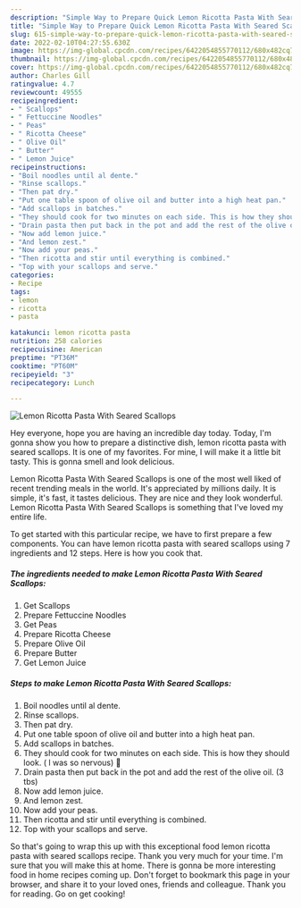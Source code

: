 ```yaml
---
description: "Simple Way to Prepare Quick Lemon Ricotta Pasta With Seared Scallops"
title: "Simple Way to Prepare Quick Lemon Ricotta Pasta With Seared Scallops"
slug: 615-simple-way-to-prepare-quick-lemon-ricotta-pasta-with-seared-scallops
date: 2022-02-10T04:27:55.630Z
image: https://img-global.cpcdn.com/recipes/6422054855770112/680x482cq70/lemon-ricotta-pasta-with-seared-scallops-recipe-main-photo.jpg
thumbnail: https://img-global.cpcdn.com/recipes/6422054855770112/680x482cq70/lemon-ricotta-pasta-with-seared-scallops-recipe-main-photo.jpg
cover: https://img-global.cpcdn.com/recipes/6422054855770112/680x482cq70/lemon-ricotta-pasta-with-seared-scallops-recipe-main-photo.jpg
author: Charles Gill
ratingvalue: 4.7
reviewcount: 49555
recipeingredient:
- " Scallops"
- " Fettuccine Noodles"
- " Peas"
- " Ricotta Cheese"
- " Olive Oil"
- " Butter"
- " Lemon Juice"
recipeinstructions:
- "Boil noodles until al dente."
- "Rinse scallops."
- "Then pat dry."
- "Put one table spoon of olive oil and butter into a high heat pan."
- "Add scallops in batches."
- "They should cook for two minutes on each side. This is how they should look. ( l was so nervous) 🙈"
- "Drain pasta then put back in the pot and add the rest of the olive oil. (3 tbs)"
- "Now add lemon juice."
- "And lemon zest."
- "Now add your peas."
- "Then ricotta and stir until everything is combined."
- "Top with your scallops and serve."
categories:
- Recipe
tags:
- lemon
- ricotta
- pasta

katakunci: lemon ricotta pasta 
nutrition: 258 calories
recipecuisine: American
preptime: "PT36M"
cooktime: "PT60M"
recipeyield: "3"
recipecategory: Lunch

---
```



![Lemon Ricotta Pasta With Seared Scallops](https://img-global.cpcdn.com/recipes/6422054855770112/680x482cq70/lemon-ricotta-pasta-with-seared-scallops-recipe-main-photo.jpg)

Hey everyone, hope you are having an incredible day today. Today, I'm gonna show you how to prepare a distinctive dish, lemon ricotta pasta with seared scallops. It is one of my favorites. For mine, I will make it a little bit tasty. This is gonna smell and look delicious.

Lemon Ricotta Pasta With Seared Scallops is one of the most well liked of recent trending meals in the world. It's appreciated by millions daily. It is simple, it's fast, it tastes delicious. They are nice and they look wonderful. Lemon Ricotta Pasta With Seared Scallops is something that I've loved my entire life.




To get started with this particular recipe, we have to first prepare a few components. You can have lemon ricotta pasta with seared scallops using 7 ingredients and 12 steps. Here is how you cook that.

<!--inarticleads1-->

##### The ingredients needed to make Lemon Ricotta Pasta With Seared Scallops:

1. Get  Scallops
1. Prepare  Fettuccine Noodles
1. Get  Peas
1. Prepare  Ricotta Cheese
1. Prepare  Olive Oil
1. Prepare  Butter
1. Get  Lemon Juice




<!--inarticleads2-->

##### Steps to make Lemon Ricotta Pasta With Seared Scallops:

1. Boil noodles until al dente.
1. Rinse scallops.
1. Then pat dry.
1. Put one table spoon of olive oil and butter into a high heat pan.
1. Add scallops in batches.
1. They should cook for two minutes on each side. This is how they should look. ( l was so nervous) 🙈
1. Drain pasta then put back in the pot and add the rest of the olive oil. (3 tbs)
1. Now add lemon juice.
1. And lemon zest.
1. Now add your peas.
1. Then ricotta and stir until everything is combined.
1. Top with your scallops and serve.




So that's going to wrap this up with this exceptional food lemon ricotta pasta with seared scallops recipe. Thank you very much for your time. I'm sure that you will make this at home. There is gonna be more interesting food in home recipes coming up. Don't forget to bookmark this page in your browser, and share it to your loved ones, friends and colleague. Thank you for reading. Go on get cooking!
